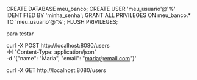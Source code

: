 CREATE DATABASE meu_banco;
CREATE USER 'meu_usuario'@'%' IDENTIFIED BY 'minha_senha';
GRANT ALL PRIVILEGES ON meu_banco.* TO 'meu_usuario'@'%';
FLUSH PRIVILEGES;


para testar

curl -X POST http://localhost:8080/users \
-H "Content-Type: application/json" \
-d '{"name": "Maria", "email": "maria@email.com"}'


curl -X GET http://localhost:8080/users
